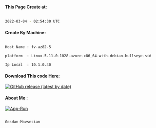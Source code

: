
   
#### This Page Create at:

```bash

2022-03-04 - 02:54:30 UTC

```

#### Create By Machine:

```bash

Host Name : fv-az82-5

platform  : Linux-5.11.0-1028-azure-x86_64-with-debian-bullseye-sid

Ip Local  : 10.1.0.40

```
#### Download This code Here:

[![GitHub release (latest by date)](https://img.shields.io/github/v/release/Gosdan-Movsesian/Gosdan?style=for-the-badge&label=Download)](https://github.com/Gosdan-Movsesian/Gosdan/releases) 

</p> 

#### About Me :

[![App-Run](https://github.com/Gosdan-Movsesian/Gosdan/actions/workflows/App-Run.yml/badge.svg)](https://github.com/Gosdan-Movsesian/Gosdan/actions/workflows/App-Run.yml)

```bash

Gosdan-Movsesian

```

